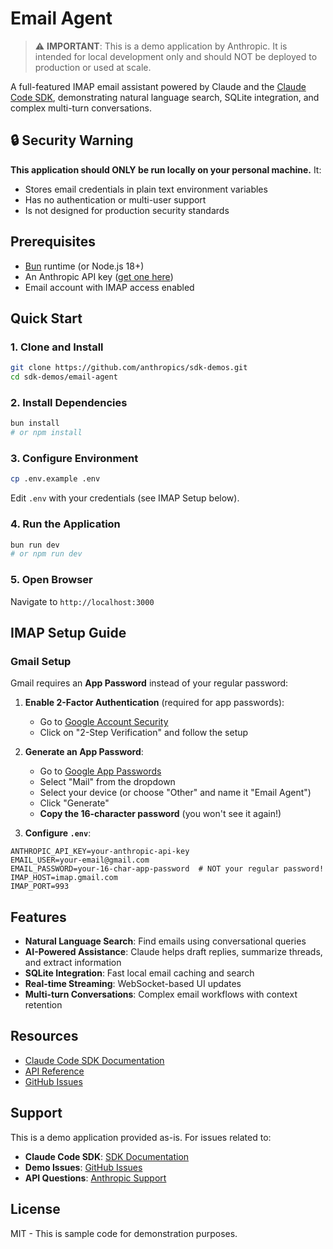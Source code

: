 # Email Agent

> ⚠️ **IMPORTANT**: This is a demo application by Anthropic. It is intended for local development only and should NOT be deployed to production or used at scale.

A full-featured IMAP email assistant powered by Claude and the [Claude Code SDK](https://docs.anthropic.com/en/docs/claude-code/sdk/sdk-overview), demonstrating natural language search, SQLite integration, and complex multi-turn conversations.

## 🔒 Security Warning

**This application should ONLY be run locally on your personal machine.** It:
- Stores email credentials in plain text environment variables
- Has no authentication or multi-user support
- Is not designed for production security standards

## Prerequisites

- [Bun](https://bun.sh) runtime (or Node.js 18+)
- An Anthropic API key ([get one here](https://console.anthropic.com))
- Email account with IMAP access enabled

## Quick Start

### 1. Clone and Install

```bash
git clone https://github.com/anthropics/sdk-demos.git
cd sdk-demos/email-agent
```

### 2. Install Dependencies

```bash
bun install
# or npm install
```

### 3. Configure Environment

```bash
cp .env.example .env
```

Edit `.env` with your credentials (see IMAP Setup below).

### 4. Run the Application

```bash
bun run dev
# or npm run dev
```

### 5. Open Browser

Navigate to `http://localhost:3000`

## IMAP Setup Guide

### Gmail Setup

Gmail requires an **App Password** instead of your regular password:

1. **Enable 2-Factor Authentication** (required for app passwords):
   - Go to [Google Account Security](https://myaccount.google.com/security)
   - Click on "2-Step Verification" and follow the setup

2. **Generate an App Password**:
   - Go to [Google App Passwords](https://myaccount.google.com/apppasswords)
   - Select "Mail" from the dropdown
   - Select your device (or choose "Other" and name it "Email Agent")
   - Click "Generate"
   - **Copy the 16-character password** (you won't see it again!)

3. **Configure `.env`**:
```env
ANTHROPIC_API_KEY=your-anthropic-api-key
EMAIL_USER=your-email@gmail.com
EMAIL_PASSWORD=your-16-char-app-password  # NOT your regular password!
IMAP_HOST=imap.gmail.com
IMAP_PORT=993
```

## Features

- **Natural Language Search**: Find emails using conversational queries
- **AI-Powered Assistance**: Claude helps draft replies, summarize threads, and extract information
- **SQLite Integration**: Fast local email caching and search
- **Real-time Streaming**: WebSocket-based UI updates
- **Multi-turn Conversations**: Complex email workflows with context retention

## Resources

- [Claude Code SDK Documentation](https://docs.anthropic.com/en/docs/claude-code/sdk/sdk-overview)
- [API Reference](https://docs.anthropic.com/claude)
- [GitHub Issues](https://github.com/anthropics/sdk-demos/issues)

## Support

This is a demo application provided as-is. For issues related to:
- **Claude Code SDK**: [SDK Documentation](https://docs.anthropic.com/claude-code)
- **Demo Issues**: [GitHub Issues](https://github.com/anthropics/sdk-demos/issues)
- **API Questions**: [Anthropic Support](https://support.anthropic.com)

## License

MIT - This is sample code for demonstration purposes.